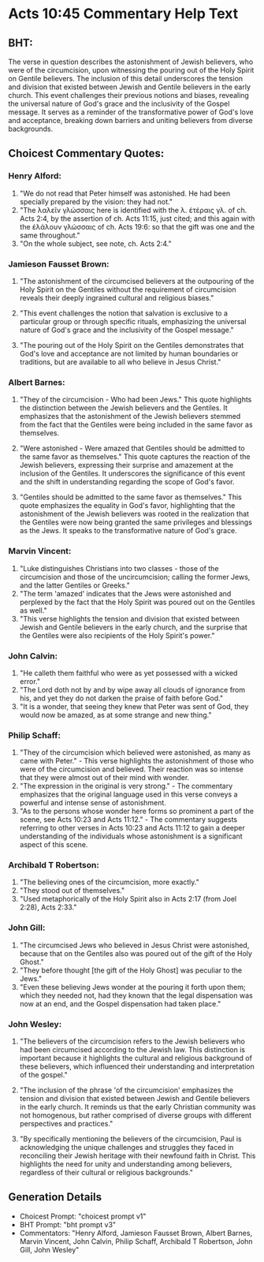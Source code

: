 # Acts 10:45 Commentary Help Text

## BHT:
The verse in question describes the astonishment of Jewish believers, who were of the circumcision, upon witnessing the pouring out of the Holy Spirit on Gentile believers. The inclusion of this detail underscores the tension and division that existed between Jewish and Gentile believers in the early church. This event challenges their previous notions and biases, revealing the universal nature of God's grace and the inclusivity of the Gospel message. It serves as a reminder of the transformative power of God's love and acceptance, breaking down barriers and uniting believers from diverse backgrounds.

## Choicest Commentary Quotes:
### Henry Alford:
1. "We do not read that Peter himself was astonished. He had been specially prepared by the vision: they had not."
2. "The λαλεῖν γλώσσαις here is identified with the λ. ἑτέραις γλ. of ch. Acts 2:4, by the assertion of ch. Acts 11:15, just cited; and this again with the ἐλάλουν γλώσσαις of ch. Acts 19:6: so that the gift was one and the same throughout."
3. "On the whole subject, see note, ch. Acts 2:4."

### Jamieson Fausset Brown:
1. "The astonishment of the circumcised believers at the outpouring of the Holy Spirit on the Gentiles without the requirement of circumcision reveals their deeply ingrained cultural and religious biases."

2. "This event challenges the notion that salvation is exclusive to a particular group or through specific rituals, emphasizing the universal nature of God's grace and the inclusivity of the Gospel message."

3. "The pouring out of the Holy Spirit on the Gentiles demonstrates that God's love and acceptance are not limited by human boundaries or traditions, but are available to all who believe in Jesus Christ."

### Albert Barnes:
1. "They of the circumcision - Who had been Jews." This quote highlights the distinction between the Jewish believers and the Gentiles. It emphasizes that the astonishment of the Jewish believers stemmed from the fact that the Gentiles were being included in the same favor as themselves.

2. "Were astonished - Were amazed that Gentiles should be admitted to the same favor as themselves." This quote captures the reaction of the Jewish believers, expressing their surprise and amazement at the inclusion of the Gentiles. It underscores the significance of this event and the shift in understanding regarding the scope of God's favor.

3. "Gentiles should be admitted to the same favor as themselves." This quote emphasizes the equality in God's favor, highlighting that the astonishment of the Jewish believers was rooted in the realization that the Gentiles were now being granted the same privileges and blessings as the Jews. It speaks to the transformative nature of God's grace.

### Marvin Vincent:
1. "Luke distinguishes Christians into two classes - those of the circumcision and those of the uncircumcision; calling the former Jews, and the latter Gentiles or Greeks."
2. "The term 'amazed' indicates that the Jews were astonished and perplexed by the fact that the Holy Spirit was poured out on the Gentiles as well."
3. "This verse highlights the tension and division that existed between Jewish and Gentile believers in the early church, and the surprise that the Gentiles were also recipients of the Holy Spirit's power."

### John Calvin:
1. "He calleth them faithful who were as yet possessed with a wicked error."
2. "The Lord doth not by and by wipe away all clouds of ignorance from his, and yet they do not darken the praise of faith before God."
3. "It is a wonder, that seeing they knew that Peter was sent of God, they would now be amazed, as at some strange and new thing."

### Philip Schaff:
1. "They of the circumcision which believed were astonished, as many as came with Peter." - This verse highlights the astonishment of those who were of the circumcision and believed. Their reaction was so intense that they were almost out of their mind with wonder.
2. "The expression in the original is very strong." - The commentary emphasizes that the original language used in this verse conveys a powerful and intense sense of astonishment.
3. "As to the persons whose wonder here forms so prominent a part of the scene, see Acts 10:23 and Acts 11:12." - The commentary suggests referring to other verses in Acts 10:23 and Acts 11:12 to gain a deeper understanding of the individuals whose astonishment is a significant aspect of this scene.

### Archibald T Robertson:
1. "The believing ones of the circumcision, more exactly."
2. "They stood out of themselves."
3. "Used metaphorically of the Holy Spirit also in Acts 2:17 (from Joel 2:28), Acts 2:33."

### John Gill:
1. "The circumcised Jews who believed in Jesus Christ were astonished, because that on the Gentiles also was poured out of the gift of the Holy Ghost."
2. "They before thought [the gift of the Holy Ghost] was peculiar to the Jews."
3. "Even these believing Jews wonder at the pouring it forth upon them; which they needed not, had they known that the legal dispensation was now at an end, and the Gospel dispensation had taken place."

### John Wesley:
1. "The believers of the circumcision refers to the Jewish believers who had been circumcised according to the Jewish law. This distinction is important because it highlights the cultural and religious background of these believers, which influenced their understanding and interpretation of the gospel."

2. "The inclusion of the phrase 'of the circumcision' emphasizes the tension and division that existed between Jewish and Gentile believers in the early church. It reminds us that the early Christian community was not homogenous, but rather comprised of diverse groups with different perspectives and practices."

3. "By specifically mentioning the believers of the circumcision, Paul is acknowledging the unique challenges and struggles they faced in reconciling their Jewish heritage with their newfound faith in Christ. This highlights the need for unity and understanding among believers, regardless of their cultural or religious backgrounds."


## Generation Details
- Choicest Prompt: "choicest prompt v1"
- BHT Prompt: "bht prompt v3"
- Commentators: "Henry Alford, Jamieson Fausset Brown, Albert Barnes, Marvin Vincent, John Calvin, Philip Schaff, Archibald T Robertson, John Gill, John Wesley"
